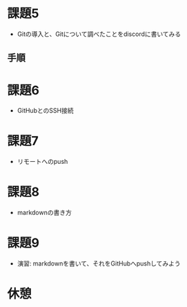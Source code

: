 # 課題5
- Gitの導入と、Gitについて調べたことをdiscordに書いてみる
## 手順

# 課題6
- GitHubとのSSH接続

# 課題7
- リモートへのpush

# 課題8
- markdownの書き方

# 課題9
- 演習: markdownを書いて、それをGitHubへpushしてみよう

# 休憩